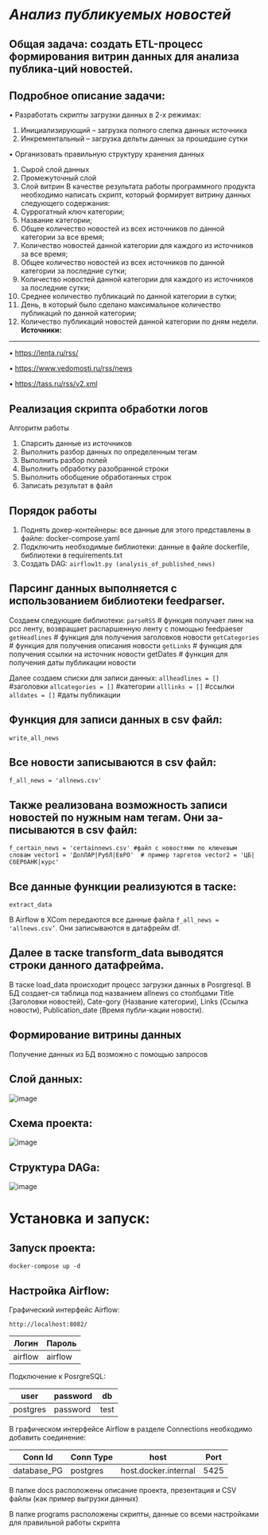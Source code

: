 ***Анализ публикуемых новостей***
==================================
**Общая задача:** создать ETL-процесс формирования витрин данных для анализа публика-ций новостей.
--------------------------------
**Подробное описание задачи:**
------------------------------
•	Разработать скрипты загрузки данных в 2-х режимах:
1. Инициализирующий – загрузка полного слепка данных источника
2. Инкрементальный – загрузка дельты данных за прошедшие сутки

•	Организовать правильную структуру хранения данных
1. Сырой слой данных
2. Промежуточный слой
3. Слой витрин
В качестве результата работы программного продукта необходимо написать скрипт, который формирует витрину данных следующего содержания:
1. Суррогатный ключ категории;
2. Название категории;
3. Общее количество новостей из всех источников по данной категории за все время;
4. Количество новостей данной категории для каждого из источников за все время;
5. Общее количество новостей из всех источников по данной категории за последние сутки;
6. Количество новостей данной категории для каждого из источников за последние сутки;
7. Среднее количество публикаций по данной категории в сутки;
8. День, в который было сделано максимальное количество публикаций по данной категории;
9. Количество публикаций новостей данной категории по дням недели.
**Источники:**
----------------
•	https://lenta.ru/rss/

•	https://www.vedomosti.ru/rss/news

•	https://tass.ru/rss/v2.xml


**Реализация скрипта обработки логов**
-------------------------------------
Алгоритм работы
1.	Спарсить данные из источников
2.	Выполнить разбор данных по определенным тегам
3.	Выполнить разбор полей
4.	Выполнить обработку разобранной строки
5.	Выполнить обобщение обработанных строк
6.	Записать результат в файл

**Порядок работы**
----------------------
1.	Поднять докер-контейнеры: все данные для этого представлены в файле: docker-compose.yaml
2.	Подключить необходимые библиотеки: данные в файле dockerfile, библиотеки в requirements.txt
3.	Создать DAG: `airflow1t.py (analysis_of_published_news)`

**Парсинг данных выполняется с использованием библиотеки feedparser.**
-----------------------------------

Создаем следующие библиотеки:
`parseRSS` # функция получает линк на рсс ленту, возвращает распаршенную ленту с помощью feedpaeser
`getHeadlines` # функция для получения заголовков новости
`getCategories` # функция для получения описания новости
`getLinks` # функция для получения ссылки на источник новости
getDates # функция для получения даты публикации новости

Далее создаем списки для записи данных:
`allheadlines = []` #заголовки
`allcategories = []` #категории
`alllinks = []` #ссылки
`alldates = []` #даты публикации

**Функция для записи данных в csv файл:**
------------------------------------

`write_all_news`

**Все новости записываются в csv файл:**
----------------------------------

`f_all_news = 'allnews.csv'`

**Также реализована возможность записи новостей по нужным нам тегам. Они за-писываются в csv файл:**
--------------------------------------

`f_certain_news = 'certainnews.csv' #файл с новостями по ключевым словам
vector1 = 'ДолЛАР|РубЛ|ЕвРО'  # пример таргетов
vector2 = 'ЦБ|СбЕРбАНК|курс'`

**Все данные функции реализуются в таске:**
------------------------------------------
`extract_data`

В Airflow в XCom передаются все данные файла `f_all_news = 'allnews.csv’`. Они записываются в датафрейм df.

**Далее в таске transform_data выводятся строки данного датафрейма.**
--------------------------------------------------------

В таске load_data происходит процесс загрузки данных в Posrgresql. В БД создает-ся таблица под названием allnews со столбцами Title (Заголовки новостей), Cate-gory (Название категории), Links (Ссылка новости), Publication_date (Время публи-кации новости).


**Формирование витрины данных**
---------------------------------

Получение данных из БД возможно с помощью запросов

**Слой данных:**
--------------------

![image](https://user-images.githubusercontent.com/114313955/209476769-651f7557-2c99-4d1a-953e-8fa5a4d1287d.png)


**Схема проекта:**
-----------------------

![image](https://user-images.githubusercontent.com/114313955/209476717-11e08bf4-0db5-4be6-9960-f43436f60ad0.png)


**Структура DAGa:**
----------------------

![image](https://user-images.githubusercontent.com/114313955/209475876-8183ada0-6ead-4c9f-8155-f24532cac2d1.png)

**Установка и запуск:**
===========================

**Запуск проекта:**
------------------------

`docker-compose up -d` 

**Настройка Airflow:**
------------------------

Графический интерфейс Airflow:

`http://localhost:8082/` 

Логин  | Пароль
------------- | -------------
airflow       | airflow

Подключение к PosrgreSQL:

user  | password | db
------------- | ------------- | ------------
postgres       | password | test

В графическом интерфейсе Airflow в разделе Connections необходимо добавить соединение:

Conn Id  | Conn Type | host | Port 
------------- | ------------- | ------------ | ----------------
database_PG | postgres | host.docker.internal | 5425

В папке docs расположены описание проекта, презентация и CSV файлы (как пример выгрузки данных)

В папке programs расположены скрипты, данные со всеми настройками для правильной работы скрипта
